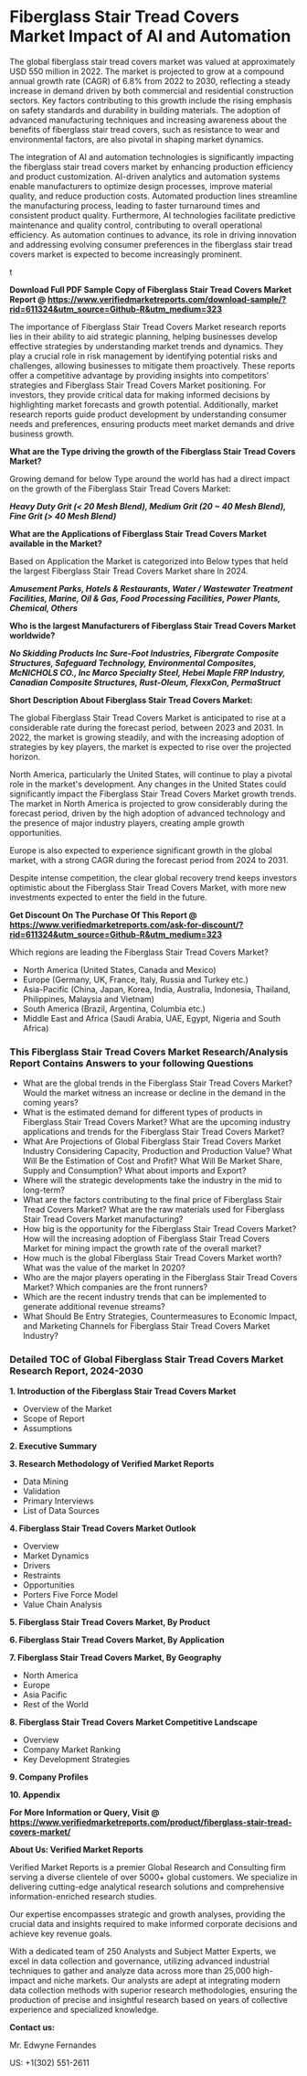 <meta name="title" content="Global  Fiberglass Stair Tread Covers Market Impact of AI and Automation"><meta name="description" content="  The global fiberglass stair tread covers market was valued at approximately USD 550 million in 2022. The market is projected to grow at a compound annual growth rate"><meta name="title" content=" Fiberglass Stair Tread Covers Market Size, Share, Scope, Trends, Growth, Opportunities, Analysis, Forecast"> <h1>Fiberglass Stair Tread Covers Market Impact of AI and Automation</h1> <p>The global fiberglass stair tread covers market was valued at approximately USD 550 million in 2022. The market is projected to grow at a compound annual growth rate (CAGR) of 6.8% from 2022 to 2030, reflecting a steady increase in demand driven by both commercial and residential construction sectors. Key factors contributing to this growth include the rising emphasis on safety standards and durability in building materials. The adoption of advanced manufacturing techniques and increasing awareness about the benefits of fiberglass stair tread covers, such as resistance to wear and environmental factors, are also pivotal in shaping market dynamics.</p> <p>The integration of AI and automation technologies is significantly impacting the fiberglass stair tread covers market by enhancing production efficiency and product customization. AI-driven analytics and automation systems enable manufacturers to optimize design processes, improve material quality, and reduce production costs. Automated production lines streamline the manufacturing process, leading to faster turnaround times and consistent product quality. Furthermore, AI technologies facilitate predictive maintenance and quality control, contributing to overall operational efficiency. As automation continues to advance, its role in driving innovation and addressing evolving consumer preferences in the fiberglass stair tread covers market is expected to become increasingly prominent.</p> t</p><p id="" class=""><strong>Download Full PDF Sample Copy of Fiberglass Stair Tread Covers Market Report @ <a href="https://www.verifiedmarketreports.com/download-sample/?rid=611324&utm_source=Github-R&utm_medium=323" target="_blank">https://www.verifiedmarketreports.com/download-sample/?rid=611324&utm_source=Github-R&utm_medium=323</a></strong></p><p>The importance of&nbsp;Fiberglass Stair Tread Covers Market research reports lies in their ability to aid strategic planning, helping businesses develop effective strategies by understanding market trends and dynamics. They play a crucial role in risk management by identifying potential risks and challenges, allowing businesses to mitigate them proactively. These reports offer a competitive advantage by providing insights into competitors' strategies and Fiberglass Stair Tread Covers Market positioning. For investors, they provide critical data for making informed decisions by highlighting market forecasts and growth potential. Additionally, market research reports guide product development by understanding consumer needs and preferences, ensuring products meet market demands and drive business growth.</p><p><strong>What are the&nbsp;Type driving the growth of the Fiberglass Stair Tread Covers Market?</strong></p><p id="" class="">Growing demand for below Type around the world has had a direct impact on the growth of the Fiberglass Stair Tread Covers Market:</p><em><strong>Heavy Duty Grit (< 20 Mesh Blend), Medium Grit (20 ~ 40 Mesh Blend), Fine Grit (> 40 Mesh Blend)</strong></em></p><strong>What are the&nbsp;Applications&nbsp;of Fiberglass Stair Tread Covers Market available in the Market?</strong></p><p id="" class="">Based on Application the Market is categorized into Below types that held the largest Fiberglass Stair Tread Covers Market share In 2024.</p><em><strong>Amusement Parks, Hotels & Restaurants, Water / Wastewater Treatment Facilities, Marine, Oil & Gas, Food Processing Facilities, Power Plants, Chemical, Others</strong></em></p><strong>Who is the largest Manufacturers of Fiberglass Stair Tread Covers Market worldwide?</strong></p><p><em><strong>No Skidding Products Inc Sure-Foot Industries, Fibergrate Composite Structures, Safeguard Technology, Environmental Composites, McNICHOLS CO., Inc Marco Specialty Steel, Hebei Maple FRP Industry, Canadian Composite Structures, Rust-Oleum, FlexxCon, PermaStruct</strong></em></p><p id="" class=""><strong>Short Description About Fiberglass Stair Tread Covers Market:</strong></p><p>The global Fiberglass Stair Tread Covers Market is anticipated to rise at a considerable rate during the forecast period, between 2023 and 2031. In 2022, the market is growing steadily, and with the increasing adoption of strategies by key players, the market is expected to rise over the projected horizon.</p><p>North America, particularly the United States, will continue to play a pivotal role in the market's development. Any changes in the United States could significantly impact the Fiberglass Stair Tread Covers Market growth trends. The market in North America is projected to grow considerably during the forecast period, driven by the high adoption of advanced technology and the presence of major industry players, creating ample growth opportunities.</p><p>Europe is also expected to experience significant growth in the global market, with a strong CAGR during the forecast period from 2024 to 2031.</p><p>Despite intense competition, the clear global recovery trend keeps investors optimistic about the Fiberglass Stair Tread Covers Market, with more new investments expected to enter the field in the future.</p><p id="" class=""><strong>Get Discount On The Purchase Of This Report @ <a href="https://www.verifiedmarketreports.com/ask-for-discount/?rid=611324&utm_source=Github-R&utm_medium=323" target="_blank">https://www.verifiedmarketreports.com/ask-for-discount/?rid=611324&utm_source=Github-R&utm_medium=323</a></strong></p>Which regions are leading the Fiberglass Stair Tread Covers Market?</p><ul><li>North America (United States, Canada and Mexico)</li><li>Europe (Germany, UK, France, Italy, Russia and Turkey etc.)</li><li>Asia-Pacific (China, Japan, Korea, India, Australia, Indonesia, Thailand, Philippines, Malaysia and Vietnam)</li><li>South America (Brazil, Argentina, Columbia etc.)</li><li>Middle East and Africa (Saudi Arabia, UAE, Egypt, Nigeria and South Africa)</li></ul><h3 id="" class="">This Fiberglass Stair Tread Covers Market Research/Analysis Report Contains Answers to your following Questions</h3><ul><li>What are the global trends in the Fiberglass Stair Tread Covers Market? Would the market witness an increase or decline in the demand in the coming years?</li><li>What is the estimated demand for different types of products in Fiberglass Stair Tread Covers Market? What are the upcoming industry applications and trends for the Fiberglass Stair Tread Covers Market?</li><li>What Are Projections of Global Fiberglass Stair Tread Covers Market Industry Considering Capacity, Production and Production Value? What Will Be the Estimation of Cost and Profit? What Will Be Market Share, Supply and Consumption? What about imports and Export?</li><li>Where will the strategic developments take the industry in the mid to long-term?</li><li>What are the factors contributing to the final price of Fiberglass Stair Tread Covers Market? What are the raw materials used for Fiberglass Stair Tread Covers Market manufacturing?</li><li>How big is the opportunity for the Fiberglass Stair Tread Covers Market? How will the increasing adoption of Fiberglass Stair Tread Covers Market for mining impact the growth rate of the overall market?</li><li>How much is the global Fiberglass Stair Tread Covers Market worth? What was the value of the market In 2020?</li><li>Who are the major players operating in the Fiberglass Stair Tread Covers Market? Which companies are the front runners?</li><li>Which are the recent industry trends that can be implemented to generate additional revenue streams?</li><li>What Should Be Entry Strategies, Countermeasures to Economic Impact, and Marketing Channels for Fiberglass Stair Tread Covers Market Industry?</li></ul><h3 id="" class="">Detailed TOC of Global Fiberglass Stair Tread Covers Market Research Report, 2024-2030</h3><p id="" class=""><strong>1. Introduction of the Fiberglass Stair Tread Covers Market</strong></p><ul><li>Overview of the Market</li><li>Scope of Report</li><li>Assumptions</li></ul><p id="" class=""><strong>2. Executive Summary</strong></p><p id="" class=""><strong>3. Research Methodology of Verified Market Reports</strong></p><ul><li>Data Mining</li><li>Validation</li><li>Primary Interviews</li><li>List of Data Sources</li></ul><p id="" class=""><strong>4. Fiberglass Stair Tread Covers Market Outlook</strong></p><ul><li>Overview</li><li>Market Dynamics</li><li>Drivers</li><li>Restraints</li><li>Opportunities</li><li>Porters Five Force Model</li><li>Value Chain Analysis</li></ul><p id="" class=""><strong>5. Fiberglass Stair Tread Covers Market, By Product</strong></p><p id="" class=""><strong>6. Fiberglass Stair Tread Covers Market, By Application</strong></p><p id="" class=""><strong>7. Fiberglass Stair Tread Covers Market, By Geography</strong></p><ul><li>North America</li><li>Europe</li><li>Asia Pacific</li><li>Rest of the World</li></ul><p id="" class=""><strong>8. Fiberglass Stair Tread Covers Market Competitive Landscape</strong></p><ul><li>Overview</li><li>Company Market Ranking</li><li>Key Development Strategies</li></ul><p id="" class=""><strong>9. Company Profiles</strong></p><p id="" class=""><strong>10. Appendix</strong></p><p id="" class=""><strong>For More Information or Query, Visit @ <a href="https://www.verifiedmarketreports.com/product/fiberglass-stair-tread-covers-market/" target="_blank">https://www.verifiedmarketreports.com/product/fiberglass-stair-tread-covers-market/</a></strong></p><p id="" class=""><strong>About Us: Verified Market Reports</strong></p><p id="" class="">Verified Market Reports is a premier Global Research and Consulting firm serving a diverse clientele of over 5000+ global customers. We specialize in delivering cutting-edge analytical research solutions and comprehensive information-enriched research studies.</p><p id="" class="">Our expertise encompasses strategic and growth analyses, providing the crucial data and insights required to make informed corporate decisions and achieve key revenue goals.</p><p id="" class="">With a dedicated team of 250 Analysts and Subject Matter Experts, we excel in data collection and governance, utilizing advanced industrial techniques to gather and analyze data across more than 25,000 high-impact and niche markets. Our analysts are adept at integrating modern data collection methods with superior research methodologies, ensuring the production of precise and insightful research based on years of collective experience and specialized knowledge.</p><p id="" class=""><strong>Contact us:</strong></p><p id="" class="">Mr. Edwyne Fernandes</p><p id="" class="">US: +1(302) 551-2611</p>